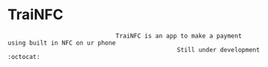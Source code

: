 # TraiNFC

                                  TraiNFC is an app to make a payment using built in NFC on ur phone
                                                   Still under development :octocat:
